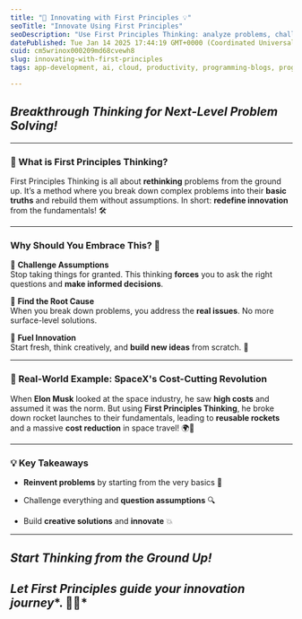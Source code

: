 ```yaml
---
title: "🚀 Innovating with First Principles 💡"
seoTitle: "Innovate Using First Principles"
seoDescription: "Use First Principles Thinking: analyze problems, challenge assumptions, drive innovation for solutions and breakthroughs like SpaceX's cost reduction"
datePublished: Tue Jan 14 2025 17:44:19 GMT+0000 (Coordinated Universal Time)
cuid: cm5wrinox000209md68cvewh8
slug: innovating-with-first-principles
tags: app-development, ai, cloud, productivity, programming-blogs, programming, data-science, web-development, computer-science, developer, cloud-computing, coding, devops, product-management, programming-tips

---
```


## *Breakthrough Thinking for Next-Level Problem Solving!*

---

### 🌟 What is First Principles Thinking?

First Principles Thinking is all about **rethinking** problems from the ground up. It’s a method where you break down complex problems into their **basic truths** and rebuild them without assumptions. In short: **redefine innovation** from the fundamentals! 🛠️

---

### Why Should You Embrace This? 🤔

🔑 **Challenge Assumptions**  
Stop taking things for granted. This thinking **forces** you to ask the right questions and **make informed decisions**.

🎯 **Find the Root Cause**  
When you break down problems, you address the **real issues**. No more surface-level solutions.

🌱 **Fuel Innovation**  
Start fresh, think creatively, and **build new ideas** from scratch. 🌟

---

### 🚀 Real-World Example: SpaceX's Cost-Cutting Revolution

When **Elon Musk** looked at the space industry, he saw **high costs** and assumed it was the norm. But using **First Principles Thinking**, he broke down rocket launches to their fundamentals, leading to **reusable rockets** and a massive **cost reduction** in space travel! 🌍🚀

---

### 💡 Key Takeaways

* **Reinvent problems** by starting from the very basics 🔑
    
* Challenge everything and **question assumptions** 🔍
    
* Build **creative solutions** and **innovate** 💥
    

---

## ***Start Thinking from the Ground Up!***

## *Let* ***First Principles*** *guide your* ***innovation journey****. 🚀✨*